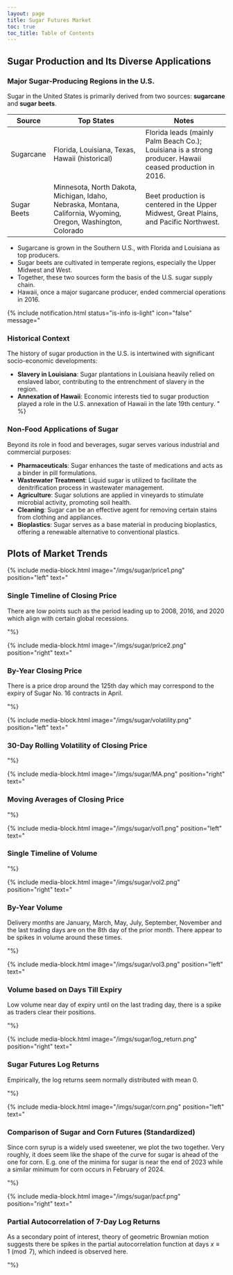 ```yaml
---
layout: page
title: Sugar Futures Market
toc: true
toc_title: Table of Contents
---
```


## Sugar Production and Its Diverse Applications

### Major Sugar-Producing Regions in the U.S.

Sugar in the United States is primarily derived from two sources: **sugarcane** and **sugar beets**.

| Source      | Top States                                                                                                    | Notes                                                                                                    |
|-------------|---------------------------------------------------------------------------------------------------------------|----------------------------------------------------------------------------------------------------------|
| Sugarcane   | Florida, Louisiana, Texas, Hawaii (historical)                                                                | Florida leads (mainly Palm Beach Co.); Louisiana is a strong producer. Hawaii ceased production in 2016. | 
| Sugar Beets | Minnesota, North Dakota, Michigan, Idaho, Nebraska, Montana, California, Wyoming, Oregon, Washington, Colorado | Beet production is centered in the Upper Midwest, Great Plains, and Pacific Northwest.                   | 

- Sugarcane is grown in the Southern U.S., with Florida and Louisiana as top producers.
- Sugar beets are cultivated in temperate regions, especially the Upper Midwest and West. 
- Together, these two sources form the basis of the U.S. sugar supply chain.
- Hawaii, once a major sugarcane producer, ended commercial operations in 2016.

{% include notification.html 
status="is-info is-light"
icon="false"
message="
### Historical Context
The history of sugar production in the U.S. is intertwined with significant socio-economic developments:

- **Slavery in Louisiana**: Sugar plantations in Louisiana heavily relied on enslaved labor, contributing to the entrenchment of slavery in the region.
- **Annexation of Hawaii**: Economic interests tied to sugar production played a role in the U.S. annexation of Hawaii in the late 19th century.
" %}

### Non-Food Applications of Sugar
Beyond its role in food and beverages, sugar serves various industrial and commercial purposes:

- **Pharmaceuticals**: Sugar enhances the taste of medications and acts as a binder in pill formulations.
- **Wastewater Treatment**: Liquid sugar is utilized to facilitate the denitrification process in wastewater management.
- **Agriculture**: Sugar solutions are applied in vineyards to stimulate microbial activity, promoting soil health.
- **Cleaning**: Sugar can be an effective agent for removing certain stains from clothing and appliances.
- **Bioplastics**: Sugar serves as a base material in producing bioplastics, offering a renewable alternative to conventional plastics. 

## Plots of Market Trends

{% include media-block.html 
    image="/imgs/sugar/price1.png"
    position="left"
    text="

### Single Timeline of Closing Price

There are low points such as the period leading up to 2008, 2016, and 2020 which align with certain global recessions.


"%}

{% include media-block.html 
    image="/imgs/sugar/price2.png"
    position="right"
    text="

### By-Year Closing Price 

There is a price drop around the 125th day which may correspond to the expiry of Sugar No. 16 contracts in April.

"%}

{% include media-block.html 
    image="/imgs/sugar/volatility.png"
    position="left"
    text="

### 30-Day Rolling Volatility of Closing Price


"%}

{% include media-block.html 
    image="/imgs/sugar/MA.png"
    position="right"
    text="
### Moving Averages of Closing Price

"%}

{% include media-block.html 
    image="/imgs/sugar/vol1.png"
    position="left"
    text="
### Single Timeline of Volume

"%}

{% include media-block.html 
    image="/imgs/sugar/vol2.png"
    position="right"
    text="

### By-Year Volume

Delivery months are January, March, May, July, September, November and the last trading days are on the 8th day of the prior month. There appear to be spikes in volume around these times.

"%}

{% include media-block.html 
    image="/imgs/sugar/vol3.png"
    position="left"
    text="

### Volume based on Days Till Expiry

Low volume near day of expiry until on the last trading day, there is a spike as traders clear their positions.

"%}

{% include media-block.html 
    image="/imgs/sugar/log_return.png"
    position="right"
    text="

### Sugar Futures Log Returns

Empirically, the log returns seem normally distributed with mean 0.

"%}

{% include media-block.html 
    image="/imgs/sugar/corn.png"
    position="left"
    text="
    
### Comparison of Sugar and Corn Futures (Standardized)

Since corn syrup is a widely used sweetener, we plot the two together. Very roughly, it does seem like the shape of the curve for sugar is ahead of the one for corn. E.g. one of the minima for sugar is near the end of 2023 while a similar minimum for corn occurs in February of 2024.

"%}

{% include media-block.html 
    image="/imgs/sugar/pacf.png"
    position="right"
    text="

### Partial Autocorrelation of 7-Day Log Returns

As a secondary point of interest, theory of geometric Brownian motion suggests there be spikes in the partial autocorrelation function at days $x \equiv 1 \pmod{7}$, which indeed is observed here.

"%}
